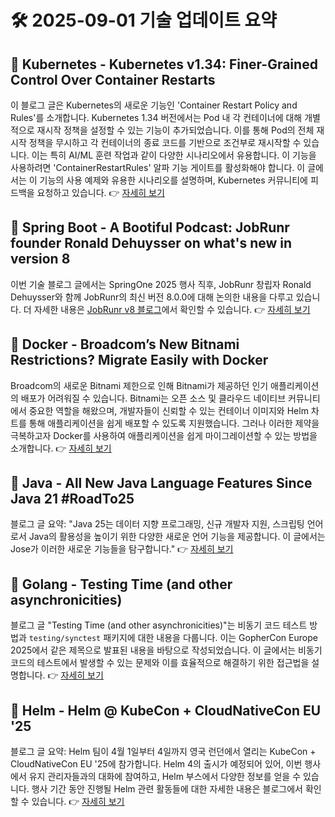 # 🛠️ 2025-09-01 기술 업데이트 요약

## 🔹 Kubernetes - Kubernetes v1.34: Finer-Grained Control Over Container Restarts
이 블로그 글은 Kubernetes의 새로운 기능인 'Container Restart Policy and Rules'를 소개합니다. Kubernetes 1.34 버전에서는 Pod 내 각 컨테이너에 대해 개별적으로 재시작 정책을 설정할 수 있는 기능이 추가되었습니다. 이를 통해 Pod의 전체 재시작 정책을 무시하고 각 컨테이너의 종료 코드를 기반으로 조건부로 재시작할 수 있습니다. 이는 특히 AI/ML 훈련 작업과 같이 다양한 시나리오에서 유용합니다. 이 기능을 사용하려면 'ContainerRestartRules' 알파 기능 게이트를 활성화해야 합니다. 이 글에서는 이 기능의 사용 예제와 유용한 시나리오를 설명하며, Kubernetes 커뮤니티에 피드백을 요청하고 있습니다.
👉 [자세히 보기](https://kubernetes.io/blog/2025/08/29/kubernetes-v1-34-per-container-restart-policy/)

## 🔹 Spring Boot - A Bootiful Podcast: JobRunr founder Ronald Dehuysser on what's new in version 8
이번 기술 블로그 글에서는 SpringOne 2025 행사 직후, JobRunr 창립자 Ronald Dehuysser와 함께 JobRunr의 최신 버전 8.0.0에 대해 논의한 내용을 다루고 있습니다. 더 자세한 내용은 [JobRunr v8 블로그](https://www.jobrunr.io/en/blog/v8-release/)에서 확인할 수 있습니다.
👉 [자세히 보기](https://spring.io/blog/2025/08/28/a-bootiful-podcast-ronald-dehuysser)

## 🔹 Docker - Broadcom’s New Bitnami Restrictions? Migrate Easily with Docker
Broadcom의 새로운 Bitnami 제한으로 인해 Bitnami가 제공하던 인기 애플리케이션의 배포가 어려워질 수 있습니다. Bitnami는 오픈 소스 및 클라우드 네이티브 커뮤니티에서 중요한 역할을 해왔으며, 개발자들이 신뢰할 수 있는 컨테이너 이미지와 Helm 차트를 통해 애플리케이션을 쉽게 배포할 수 있도록 지원했습니다. 그러나 이러한 제약을 극복하고자 Docker를 사용하여 애플리케이션을 쉽게 마이그레이션할 수 있는 방법을 소개합니다.
👉 [자세히 보기](https://www.docker.com/blog/broadcoms-new-bitnami-restrictions-migrate-easily-with-docker/)

## 🔹 Java - All New Java Language Features Since Java 21 #RoadTo25
블로그 글 요약: "Java 25는 데이터 지향 프로그래밍, 신규 개발자 지원, 스크립팅 언어로서 Java의 활용성을 높이기 위한 다양한 새로운 언어 기능을 제공합니다. 이 글에서는 Jose가 이러한 새로운 기능들을 탐구합니다."
👉 [자세히 보기](https://inside.java/2025/08/31/roadto25-java-language/)

## 🔹 Golang - Testing Time (and other asynchronicities)
블로그 글 "Testing Time (and other asynchronicities)"는 비동기 코드 테스트 방법과 `testing/synctest` 패키지에 대한 내용을 다룹니다. 이는 GopherCon Europe 2025에서 같은 제목으로 발표된 내용을 바탕으로 작성되었습니다. 이 글에서는 비동기 코드의 테스트에서 발생할 수 있는 문제와 이를 효율적으로 해결하기 위한 접근법을 설명합니다.
👉 [자세히 보기](https://go.dev/blog/testing-time)

## 🔹 Helm - Helm @ KubeCon + CloudNativeCon EU '25
블로그 글 요약: Helm 팀이 4월 1일부터 4일까지 영국 런던에서 열리는 KubeCon + CloudNativeCon EU '25에 참가합니다. Helm 4의 출시가 예정되어 있어, 이번 행사에서 유지 관리자들과의 대화에 참여하고, Helm 부스에서 다양한 정보를 얻을 수 있습니다. 행사 기간 동안 진행될 Helm 관련 활동들에 대한 자세한 내용은 블로그에서 확인할 수 있습니다.
👉 [자세히 보기](https://helm.sh/blog/helm-at-kubecon-eu-25/)

